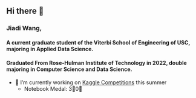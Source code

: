 ## Hi there 👋

### **Jiadi Wang**, 
#### A current graduate student of the Viterbi School of Engineering of USC, majoring in Applied Data Science.
#### Graduated From Rose-Hulman Institute of Technology in 2022, double majoring in Computer Science and Data Science.

- 🔭 I’m currently working on [Kaggle Competitions](https://github.com/wangj19/Kaggle-Competition) this summer
  - Notebook Medal: 3🥈0🥉

<!--
**wangj19/wangj19** is a ✨ _special_ ✨ repository because its `README.md` (this file) appears on your GitHub profile.

Here are some ideas to get you started:

- 🔭 I’m currently working on ...
- 🌱 I’m currently learning ...
- 👯 I’m looking to collaborate on ...
- 🤔 I’m looking for help with ...
- 💬 Ask me about ...
- 📫 How to reach me: ...
- 😄 Pronouns: ...
- ⚡ Fun fact: ...
-->
